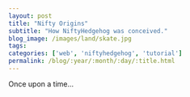 ```yaml
---
layout: post
title: "Nifty Origins"
subtitle: "How NiftyHedgehog was conceived."
blog_image: /images/land/skate.jpg
tags:
categories: ['web', 'niftyhedgehog', 'tutorial']
permalink: /blog/:year/:month/:day/:title.html
---
```


Once upon a time...
